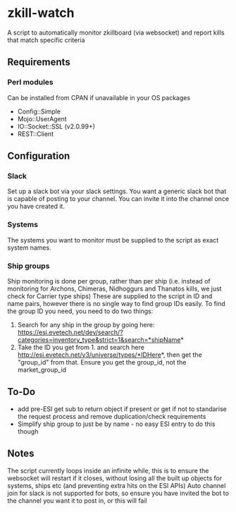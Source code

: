 # zkill-watch
A script to automatically monitor zkillboard (via websocket) and report kills that match specific criteria

## Requirements

### Perl modules

Can be installed from CPAN if unavailable in your OS packages
* Config::Simple
* Mojo::UserAgent
* IO::Socket::SSL (v2.0.99+)
* REST::Client

## Configuration

### Slack

Set up a slack bot via your slack settings. You want a generic slack bot that is capable of posting to your channel. You can invite it into the channel once you have created it.

### Systems

The systems you want to monitor must be supplied to the script as exact system names.

### Ship groups

Ship monitoring is done per group, rather than per ship (i.e. instead of monitoring for Archons, Chimeras, Nidhoggurs and Thanatos kills, we just check for Carrier type ships)
These are supplied to the script in ID and name pairs, however there is no single way to find group IDs easily.
To find the group ID you need, you need to do two things:
1. Search for any ship in the group by going here: https://esi.evetech.net/dev/search/?categories=inventory_type&strict=1&search=*shipName*
2. Take the ID you get from 1. and search here http://esi.evetech.net/v3/universe/types/*IDHere*, then get the "group_id" from that. Ensure you get the group_id, not the market_group_id

## To-Do

* add pre-ESI get sub to return object if present or get if not to standarise the request process and remove duplication/check requirements
* Simplify ship group to just be by name - no easy ESI entry to do this though

## Notes

The script currently loops inside an infinite while, this is to ensure the websocket will restart if it closes, without losing all the built up objects for systems, ships etc (and preventing extra hits on the ESI APIs)
Auto channel join for slack is not supported for bots, so ensure you have invited the bot to the channel you want it to post in, or this will fail
